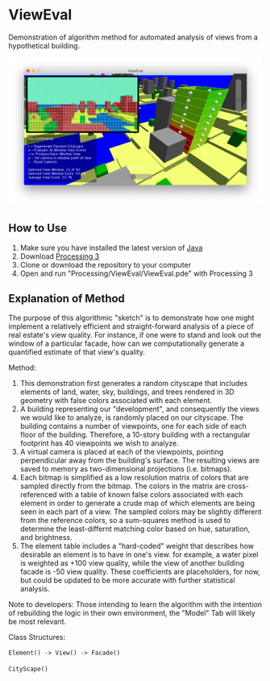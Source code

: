 # ViewEval
Demonstration of algorithm method for automated analysis of views from a hypothetical building.

![Viewline Evaluation by Ira Winder](screenshots/screenshot.png?raw=true "Viewline Evaluation by Ira Winder")

## How to Use

1. Make sure you have installed the latest version of [Java](https://www.java.com/verify/)
2. Download [Processing 3](https://processing.org/download/)
3. Clone or download the repository to your computer
4. Open and run "Processing/ViewEval/ViewEval.pde" with Processing 3

## Explanation of Method

 The purpose of this algorithmic "sketch" is to demonstrate how 
 one might implement a relatively efficient and straight-forward
 analysis of a piece of real estate's view quality. For instance,
 if one were to stand and look out the window of a particular 
 facade, how can we computationally generate a quantified 
 estimate of that view's quality. 
 
 Method:

 1. This demonstration first generates a random cityscape that 
    includes elements of land, water, sky, buildings, and trees 
    rendered in 3D geometry with false colors associated with 
    each element. 
 2. A building representing our "development", and consequently 
    the views we would like to analyze, is randomly placed on 
    our cityscape. The building contains a number of viewpoints, 
    one for each side of each floor of the building. Therefore,
    a 10-story building with a rectangular footprint has 40 
    viewpoints we wish to analyze.
 3. A virtual camera is placed at each of the viewpoints, 
    pointing perpendicular away from the building's surface. 
    The resulting views are saved to memory as two-dimensional 
    projections (i.e. bitmaps).
 4. Each bitmap is simplified as a low resolution matrix of
    colors that are sampled directly from the bitmap. The 
    colors in the matrix are cross-referenced with a table
    of known false colors associated with each element in order
    to generate a crude map of which elements are being seen in
    each part of a view. The sampled colors may be slightly
    different from the reference colors, so a sum-squares method
    is used to determine the least-differnt matching color based
    on hue, saturation, and brightness.
 5. The element table includes a "hard-coded" weight that 
    describes how desirable an element is to have in one's view.
    for example, a water pixel is weighted as +100 view quality,
    while the view of another building facade is -50 view quality.
    These coefficients are placeholders, for now, but could be 
    updated to be more accurate with further statistical analysis.

 Note to developers: Those intending to learn the algorithm with 
 the intention of rebuilding the logic in their own environment, 
 the "Model" Tab will likely be most relevant.

 Class Structures:

    Element() -> View() -> Facade()
                   
    CityScape()
